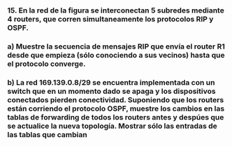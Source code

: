 ### 15. En la red de la figura se interconectan 5 subredes mediante 4 routers, que corren simultaneamente los protocolos RIP y OSPF.

### a) Muestre la secuencia de mensajes RIP que envía el router R1 desde que empieza (sólo conociendo a sus vecinos) hasta que el protocolo converge. 

### b) La red 169.139.0.8/29 se encuentra implementada con un switch que en un momento dado se apaga y los dispositivos conectados pierden conectividad. Suponiendo que los routers están corriendo el protocolo OSPF, muestre los cambios en las tablas de forwarding de todos los routers antes y despúes que se actualice la nueva topología. Mostrar sólo las entradas de las tablas que cambian
